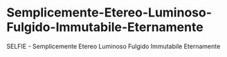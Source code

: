 # Semplicemente-Etereo-Luminoso-Fulgido-Immutabile-Eternamente
SELFIE - Semplicemente Etereo Luminoso Fulgido Immutabile Eternamente
